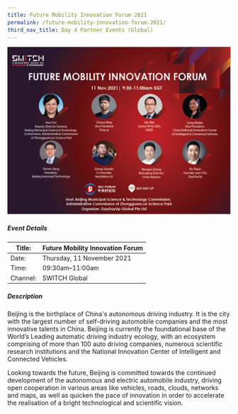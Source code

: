 ```yaml
---
title: Future Mobility Innovation Forum 2021
permalink: /future-mobility-innovation-forum-2021/
third_nav_title: Day 4 Partner Events (Global)
---
```


![SWITCH 2021 - Future Mobility Innovation Forum](/images/switch_2021_day_4_zgc_future_mobility_forum.png)

##### Event Details

| Title: | Future Mobility Innovation Forum |
| -------- | -------- |
| Date: | Thursday, 11 November 2021     |
| Time: | 09:30am–11:00am     |
| Channel: | SWITCH Global     |

##### Description

Beijing is the birthplace of China's autonomous driving industry. It is the city with the largest number of self-driving automobile companies and the most innovative talents in China. Beijing is currently the foundational base of the World’s Leading automatic driving industry ecology, with an ecosystem comprising of more than 100 auto driving companies, numerous scientific research institutions and the National Innovation Center of Intelligent and Connected Vehicles.

Looking towards the future, Beijing is committed towards the continued development of the autonomous and electric automobile industry, driving open cooperation in various areas like vehicles, roads, clouds, networks and maps, as well as quicken the pace of innovation in order to accelerate the realisation of a bright technological and scientific vision.